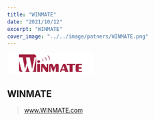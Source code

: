 ```yaml
---
title: "WINMATE"
date: "2021/10/12"
excerpt: "WINMATE"
cover_image: "../../image/patners/WINMATE.png"
---
```


<img src='../../image/partners/WINMATE.png' />

## WINMATE

> www.WINMATE.com
